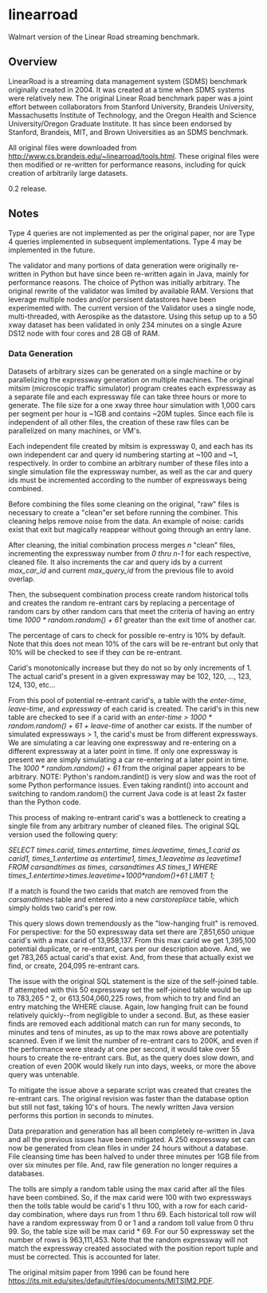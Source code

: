 # linearroad
Walmart version of the Linear Road streaming benchmark.

## Overview
LinearRoad is a streaming data management system (SDMS) benchmark originally created in 2004.
It was created at a time when SDMS systems were relatively new.
The original Linear Road benchmark paper was a joint effort between collaborators from Stanford University, Brandeis University, Massachusetts Institute of Technology, and the Oregon Health and Science University/Oregon Graduate Institute.  It has since been endorsed by Stanford, Brandeis, MIT, and Brown Universities as an SDMS benchmark.

All original files were downloaded from http://www.cs.brandeis.edu/~linearroad/tools.html.
These original files were then modified or re-written for performance reasons, including for quick creation of arbitrarily large datasets.

0.2 release.


## Notes
Type 4 queries are not implemented as per the original paper, nor are Type 4 queries implemented in subsequent implementations.  Type 4 may be implemented in the future.

The validator and many portions of data generation were originally re-written in Python but have since been re-written again in Java, mainly for performance reasons.  The choice of Python was initially arbitrary.  The original rewrite of the validator was limited by available RAM.  Versions that leverage multiple nodes and/or persisent datastores have been experimented with.  The current version of the Validator uses a single node, multi-threaded, with Aerospike as the datastore.  Using this setup up to a 50 xway dataset has been validated in only 234 minutes on a single Azure DS12 node with four cores and 28 GB of RAM.  

### Data Generation
Datasets of arbitrary sizes can be generated on a single machine or by parallelizing the expressway generation on multiple machines.  The original mitsim (microscopic traffic simulator) program creates each expressway as a separate file and each expressway file can take three hours or more to generate.  The file size for a one xway three hour simulation with 1,000 cars per segment per hour is ~1GB and contains ~20M tuples.  Since each file is independent of all other files, the creation of these raw files can be parallelized on many machines, or VM's.  

Each independent file created by mitsim is expressway 0, and each has its own independent car and query id numbering starting at ~100 and ~1, respectively.  In order to combine an arbitrary number of these files into a single simulation file the expressway number, as well as the car and query ids must be incremented according to the number of expressways being combined.

Before combining the files some cleaning on the original, "raw" files is necessary to create a "clean"er set before running the combiner.  This cleaning helps remove noise from the data.  An example of noise: carids exist that exit but magically reappear without going through an entry lane.

After cleaning, the initial combination process merges _n_ "clean" files, incrementing the expressway number from _0 thru n-1_ for each respective, cleaned file.  It also increments the car and query ids by a current _max_car_id_ and current _max_query_id_ from the previous file to avoid overlap.

Then, the subsequent combination process create random historical tolls and creates the random re-entrant cars by replacing a percentage of random cars by other random cars that meet the criteria of having an entry time _1000 * random.random() + 61_ greater than the exit time of another car.

The percentage of cars to check for possible re-entry is 10% by default.  Note that this does not mean 10% of the cars will be re-entrant but only that 10% will be checked to see if they _can_ be re-entrant.   

Carid's monotonically increase but they do not so by only increments of 1.  The actual carid's present in a given expressway may be 102, 120, ..., 123, 124, 130, etc...

From this pool of potential re-entrant carid's, a table with the _enter-time_,  _leave-time_, and  _expressway_ of each carid is created.  The carid's in this new table are checked to see if a carid with an _enter-time > 1000 * random.random() + 61 + leave-time_ of another car exists.  If the number of simulated expressways > 1, the carid's must be from different expressways.  We are simulating a car leaving one expressway and re-entering on a different expressway at a later point in time.  If only one expressway is present we are simply simulating a car re-entering at a later point in time.   The _1000 * random.random() + 61_ from the original paper appears to be arbitrary.  NOTE: Python's random.randint() is very slow and was the root of some Python performance issues.  Even taking randint() into account and switching to random.random() the current Java code is at least 2x faster than the Python code.

This process of making re-entrant carid's was a bottleneck to creating a single file from any arbitrary number of cleaned files.  The original SQL version used the following query:

_SELECT times.carid, times.entertime, times.leavetime, times_1.carid as carid1, times_1.entertime as entertime1, times_1.leavetime as leavetime1
FROM carsandtimes as times, carsandtimes AS times_1
WHERE times_1.entertime>times.leavetime+1000*random()+61
LIMIT 1;_

If a match is found the two carids that match are removed from the _carsandtimes_ table and entered into a new _carstoreplace_ table, which simply holds two carid's per row.

This query slows down tremendously as the "low-hanging fruit" is removed.  For perspective: for the 50 expressway data set there are 7,851,650 unique carid's with a max carid of 13,958,137.  From this max carid we get 1,395,100 potential duplicate, or re-entrant, cars per our description above.  And, we get 783,265 actual carid's that exist.  And, from these that actually exist we find, or create, 204,095 re-entrant cars.

The issue with the original SQL statement is the size of the self-joined table.  If attempted with this 50 expressway set the self-joined table would be up to 783,265 ^ 2, or 613,504,060,225 rows, from which to try and find an entry matching the WHERE clause.  Again, low hanging fruit can be found relatively quickly--from negligible to under a second.  But, as these easier finds are removed each additional match can run for many seconds, to minutes and tens of minutes, as up to the max rows above are potentially scanned.  Even if we limit the number of re-entrant cars to 200K, and even if the performance were steady at one per second, it would take over 55 hours to create the re-entrant cars.  But, as the query does slow down, and creation of even 200K would likely run into days, weeks, or more the above query was untenable.

To mitigate the issue above a separate script was created that creates the re-entrant cars.  The original revision was faster than the database option but still not fast, taking 10's of hours.  The newly written Java version performs this portion in seconds to minutes.

Data preparation and generation has all been completely re-written in Java and all the previous issues have been mitigated.  A 250 expressway set can now be generated from clean files in under 24 hours without a database.  File cleansing time has been halved to under three minutes per 1GB file from over six minutes per file.  And, raw file generation no longer requires a databases.

The tolls are simply a random table using the max carid after all the files have been combined.  So, if the max carid were 100 with two expressways then the tolls table would be carid's 1 thru 100, with a row for each carid-day combination, where days run from 1 thru 69.  Each historical toll row will have a random expressway from 0 or 1 and a random toll value from 0 thru 99.  So, the table size will be max carid * 69.  For our 50 expressway set the number of rows is 963,111,453.  Note that the random expressway will not match the expressway created associated with the position report tuple and must be corrected.  This is accounted for later.   

The original mitsim paper from 1996 can be found here https://its.mit.edu/sites/default/files/documents/MITSIM2.PDF.
